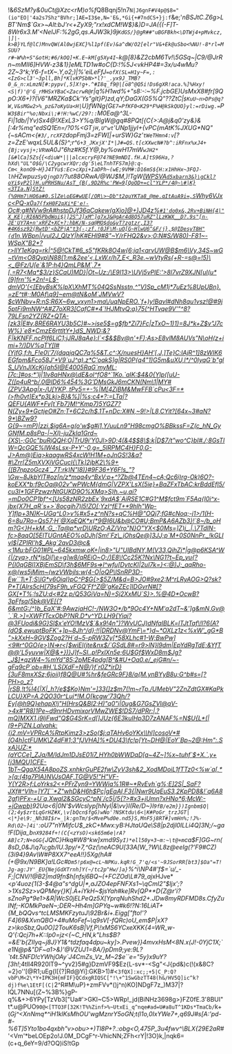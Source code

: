 !&*6SzM?y&0uCt@Xzc<rM)o%f*Q8Bqnj5!n7`N|J6gnF#V4p@$8="(io"EO|'4a2s7Shz"BVhr;]AE=I3$e,N='E&,*Gi{+#7ndCS+}j:f`&e;'*nBSJtC.Z6g>LB*_T'Nm$`Gx>~Alt:bJ'r<+ZyX9;"rx!xdCM!W$}&)D=JA({(-F]_T-8Wr6x3.M'<NeIJF:%2gG,qs.AJW3k}9j`KdGS/}@gR##"uBGFBkh<\DTWj4+pMvkcz,|]|-k>B}YLf@lC)MnvQW(Al0wjEXC}%l1pf(Ev)&a^dW/O2[elr"V&+Ek@uSbo<%NU!-8*rl=MSUU?r#~W%h+S"&otH;#6/kOQ]+K.E~kM[g5Xy4I~`k@[8}\&Z2cbM6Tv!\5GSq~|C9/@JrRn~mMII6]HVW-z3&1}]eMLTD1w#oC{D:!%5J<vkHP4#=3x/u4wMu?2Z~3^k;Y6-f=tX~.Y,o2;)|%'eiLeFfJ`=ofX(SL=H1y~F=,:<IzG>cl3'~3pll,Bh]*KlvKPSbN>*l?'_.yx9J_TMB?0_&_n:xLmzN[#:pypv(,5]X!g+.^#I8q_f9@|[o8^@Q5i!Ds6gXR!aca.%]%Hxy!<S|f)'@'G_rMHSxYBaC<ZacrwR@`r|q%H1wd%+"s8:-:~%F.jcbGE)UsMxX8#fr[9QpO:X6+)?(V6"MRZKa$Ck'Ys"gIt}P)zd,qY;DaGX(G5%Q"??ZtC|`$KuU~n>DPs@q?W,V&sMGw2>%_pz&7oKyUa<H|`U}fWNg{G`E7=PfKF0<K29*F%H@kSkQUO}yl:=rDiwg.=`P`W3$Bir"%o;Nbxi\;#!H:%wC/29?::`M0Ea@^_3L-Fi|1db/|Yv)Sx4@!XExL3>Y_%q/BlgW@gq#8PQt[{C{>:A@j&q0'zy&}&[:4r%mq"edSQ1En=/?0%<GT`jH,U^wt`'UNp1jjyI+{vPC{mAtK%JXUG*NQ"{~sACm<{`#3/,rcXFZ`dopFmj3=zFW[|+urSW}Gz'`tWeTHmn4:v`[?z=ZzE'wqxL5UL&(S}^\;r^`G+3_JKxjX'I*|J#=QS.t[cXXwcN#?b^:iRFnx%xJ4+{Bj;vysj+;VR`wA0J"6hz#K5f.Y@,by%owH17mW`wJH2*[&#lCa]5Zs`{`{<diuW*|||alcxcryF@74?NE9mNDI.fH.A]tS96Ha,?hXd\"UL"O$G/\C2ygcwrXQr;dg'5\eLTnhTFS7m}@:q-Cm<_konO9~H}J4TYu$:Ec>cXpi+IaDPh~(wE;9VM#:D16mS${H:x1HhHx~3FQJ-lh`HZwpu`zSyQjngD7`/?ut88ORwA/@WJ$M,)!TgW[(WPSVA`d5xbarn3&}\gCkl?oYi$yP2l}H.uPRHSNu/AsT_{B(.9D2R%c'PW=9[QoOD+=cl"YLP*/4@~\#|K}<3TIa.N]StZ!{%9Hm7\HO6a#0.SlZe\oEG#wUE[/OR\>~Db"t2quYKTa8_@me.qItAuA9i=,S`Why6VJxc<PQ-x0`a7{fxH0F2pXi*E'e!-`Oc#;g#NVw9rA#hstpDJf36qCqkew(gXjo\]@+)JD4z%`#1'do0x&,2Rv+BiNH{4|"X_KE):RI6N5PbdWoi$)]2S^J]xM^]g7xJ&@gAr4d8Q57uRZ"lLzKWX__D?.9s"[n-JE'UY7A+n'xRFZ+XC+?:hbK/N-sq@MO$do&yT?zgtzr,I3?#4K6sz92(RwtD'<bZPjA"t3{-;zf.!0JF\M-uO[G~HlwU6^&F/j},$@IDesyT8H"{d`1n,WBpn|/vul2J_QlzY|hK#EHl9#8"~Y/rFHQ2&v>;0:N#S/W80)-F81~-WSpX"B2*?r>IlY1eKgg=rk|^5@!CkT#6_s5"fKRk8O4w{6:ja1<arvUW@B$m6\Vy,34S~wG~tVm<O8Qvp\N88(1:m&2ee'<,LxW.r/h7_E<_R3e.~wVtyRs{+R-=s@=!5)\<_@Fz/U[e`&1P;h4}QmLP&M`,7*[.=R7<Mq*$3/z}SCaU)MD}|Ot~Uz:/\E9I13>\UVj5v<?*gTXv.jl}"`B5I#/mh#IL`@3>PlE:'>8l7vrZ9XJN[uI(u*(9]frn'%*2n!=L$-dmVO'(<[EbyBsK%lpX\XhMT%04QSsNsstn,^"V)Sp_cM1j*7uEz%8UpUBn}.=zE^t#;;M0Af\q9]~em<G@`)R#O{rW=P6"=t(c0Z2[B@*zxDgPl|6nR1+kA9/q.q<g{kQ|)*"B"!s7HgGu_CUE+JZIeJ=az7]K55NH-v5\.-[l[v&k|%U4j\Q1(X>@tN&oM`JMVwV?$cWNbv+R:nS:R6X~6w_vxyn1>ma\/uqNpERO.`f+)y!Bavl#dNh8qu1vsz!@#9j5ptFi9mNW^A#Z7oXR3[CafC#*4`!HJMtvQ:a}75(^HTvqe9V'"^8?79LFsn2YZ{RZ+QTA-[zk3|E#v,8RE6RAYU3b5C)#~>ise5$=g$fb*Zi7}Fc|zTxO~1)1)=8J*k+Z$v"J7cW%}`e8*CmzE6rttltY+}dS_NWD:&?F|kKNFF.ncPIf6LiC1;jJRJ8qAe}:I</SQE{!'6\g7D9N*R3h"9D8i0I8]qMTa%#0tK{)-`gzu/-d<dwm2J-_es&4v30s[c/Eq~[B"~|@]S2P&u6S"G%DvUq=2x2+7URV/~>`<$&$Bv@n'+F);As>E8vlM8AUVs"N\oH(z+imi+?/)DV%qTY[I#(YjfG,f:h_F!e0\'7/(dqqjqQC7q<TaG5Il0eX4!A:3P<s{E4NnFM|RQ-ykCESzy\a}v&myitD@cwj<!o}odz~EA_rG,*axAJg9Fh_:rG&%wVgd/"@Hq]IP7j8E?3%M%*Iz'=&)mrko+8"Mry^e=[;lBQftKLU?MfM-3wxe0zL5ou!<IO`i5iy][a'Sgziy~DGRhP.N{-;Z2m]+l)1$u#Ylm?qgL(}>%5&T.c^:X/nuesH}AH'[,J,]Te}C:lAjR^1]8zWIK6<I[a"4V%F2c~HdSYTz}3l^}:<eDBW<Zk:8;wl4]xwu;_RvWE4*f??r'k,)Qj'%?-k[f.6$b:({yz9QQ[^V9G8g:r;XFHQjhk@3?3>EGfpm&Fco58J'*V9`uJ^a).z*C'oakS]g|RS0P{q4"1)G5m&uXU,l*/^0IyqG`b"glS_UVnJlXcKj{ah5I@E4005RaG`myML;[7c:]#os;*'lj|<B:{0/IiAuR1O-'v:LD0A^zlVA4VmV]4j'3I4>1Iv8aHNx@\dE&ol^fO8^`1Ko.`aIK:$4&0{Ylp([uU-Z([p4uR^b/.<Mq/zikCr9Lc@m8TV`:[8=XfF&l?1(M{IBK$?.ZhP'.:l.;h.`8AT"`G9$v%f\B4@~d*|-dY%3Oe%-p+8zZ_5MD)--F*SBx54?R9092A>0@ID6%454%3G'DMsGkJ6mCKN(<Qkj1TbCy:4cigY]ZrEep`T\1%6aZ?W'/-df*HS]/OJ>Nm\1|MY#(ZPV3Apg|x-/U[YKP,,tPv5=+-<M"VHCl-Ew^,15a;~IrHK_=ms_G`Ueo~dLd^`sKfq;mxMe(c<^Z^x)(jgGdA@Oy.b2G?j1&^YQ/n[_<Ap/_Nr[Wzk_O}-FdST0[\&Zx;z_]?wG&a.*Cc?SzqE@K>%|M[4ZjBM&MwFFB`cPu<3F=*(>fh0vt]Ex*p3Lkj<SR=wPW$u|^~MSjMBciS[a!;{#y;_oN_o1OSW8|fg^o7F,U-]1RRWgv?oMpH>>B}&%]|%s;c4*?:=LTa|?QEFU{AWF*Fv[t`Fb7}M!^K<DLj(q~CwyWL>mp7)5YGZ7?N(Zy+9*GctjeO#Zn;T+6C2c/h$.1T+nDc<pS~E_<")Hj+9/S]]3791Rv+l(u87v(^k#GDU9'(a*76UMf)kA(|7@WJ%6]%QaaQ]WmGI"#+@"$:2%dprJE0*~\C`CEixOB^%TdW*jzYr7Zody$a!F}`MwY469]U@LA|UN't&vN"QIYW#OKQ,T_sqA'+hz;bo4Yn2yg^[+BHyC.):)^6tr"fDVdt,b~H[|,o9,r|h+Yk~Lhv}T>:X#N,~9!>|L8,CYit?[64x~3#aN?9*\BZw9?G{9~=mP)|zzi.$ig6A=g(<O"GOc|ndJ)+Z2Cu<!W;zR)0d+[}AM;z3E=N8FZd>o'w$g#j</&1iuzWuJ);hy=BMoKEND}<9E?\E#6?<7)xo6MG2i\)Z_6auhJE";uVcx}5j\'Lr_e)?s0jDu~ZyujC!1B8[aox?a:.Ykun:!CIVjJuP02p6O$!P]bw&Mfp[*@3.&6hrYP)/,8<B^!tmxIi:s/V?d/*}_+wxKF}tq>1,Y/uuLn9"H98cmgO%BBkssF=Z(c_hN_GyGNfM.p8sPa-|~Xl)-juZkIa1Grd~{XS\-;G0c"buRjQQH:O|TrU9i'Y0Jl>9D;<t$MZb1um&Rf#2cS4S+(?73jwLRH]5vB#'_<|X:Y/2ZraDf{FoW=E^dI5d:a~lXo0Rv!{`%%B\Da1F';{5<e5B(-tW~K)O\l()SHar,,!v;i58@D([EsmFCyN2Ov:R=+o6'N>4(&4$$8\$:k|D$7/t"wo^C}bI#./;8GsTIW=QcGQE%IW4sLsx-P+Y'-0,g=_5lRPMC4H}F0,G-J>Am@)Eiq>kaagwRS4xcW!H1M+oJnGS!3&q?#\Zrr[Z5mXVXjVGCucI{\Tk]2jbK2\%9+{[B7npzoGcz4`_7T:rk)N"l8)}#9F36+Y6F!s_"?\Gw~8JkbYlT#oz[n/z*mqa4v^BxV:p+^?Zb@4TEn4~cA;Qc6i)rg-Ok)6<K<^@f"S?A1T6bv}c-wekBF")]@\X5`$7%c:MZBg|Df4w2DI#g_9,E/c4:VoWO\GM;{~D,xbc_HNv.'O`AA7]_1nQ412:PtKaw=mCYUMwC.}!,rUCOA`VKjDA{)r_7g;0$TKVvidhbrGRl]npma;$2Bro<Jqlj?Y5kR>O?-koEXX*b:f9cOa@02v"wPWcM{dmG|VZPX'LsX(5ie}+BaZFxTbAC:krBddEfl5/cu3I*<N!;vbd)~K<x%R9T(sZHzeU)M=)P'X>1GFPzwzrNtGUKD9O%XMq>S)h.~u,ai?=mDo0CP1bf^<[Us58zNR2zbEx`9xdA$`AiRSE1C#G1^M$fct9m`F5Aq{I<N1F!h^+}.3C!aAcFdR_9w\^G#qw6.jNrp~~<R:>0i^x-jbx{X7H_qR`s+>`8ocgi<t\zQZk{[WVtXt-1r-pk?|Dto1l*1B/ux(6Zx87<+"32Q170fc<r:|(7BDuzr>h7)l5!ZO[;YzI^fET+*9hlh"Wp-Y]fIp+3N)K~UGq^L0>v%#x5+z^nN?s+qC%H@"OQj7;fG#cNoq;-j1>/1(H-6=8u7Ro=Qs57;H`@XqEQK*x(*9@I6U&b@CO#U;BmP&A6AZb3}!`8~/b_oHm?G<}H+kM.;G_;Tq@p*vrD\URzO;AZ/Vro"N}O"YX<$0Ms=]Z)j_.|.\7TdIN-fc>8aqO[5ElTUGntAEO%<YVe]h{t-'N[~FOGtIvFlL|06rK,34tP.gX\UZiBM2H~'}vK7tXN3|6lo|`RRrRgOKJ.~~DU<@C~G]:m/me\+)`-/+JQ-:J-y%X~^+YujmHfc:3i>oDJh[Sm!`Fz\_jOhsQe@]3JJ;p`M+0S0NnPr._!kGLIvl$|ZPIRl'h$_Akg`2avD3@c&<1Mu;bFG01#PL~645kxmw,oK+|in8>"U"UIBdNY,M(V33,QihZj*|g@p6KSA^W{|/zyq>,rN*jsDi[\e=g]w8/qREiO~O;/)E8\!Cc25K?Nx\NG1?t~Ep_yu{?P{I0qGBl]XBjEmSD\f3h$6MF9s=>l^wfu[DytcKl|2uI7k=}<:@)J;_aqRho-x@(ws5jMim~(wzVWbjls:w(4-O|oQP\lSnRP3D-Ew``1\*T;S\lG*v6OiqI}pC^P$G{>$5Z/M&d=B>JO#9xe2:M^rLRyAOG>Q?sk?P*T(AIrs5cH[79sF9h_yFGQ'Ff^Z@'gKeZEc]IDGvrN#[?GX[*T%:!sZU:d<#2z,p/Q53GiVa=N)=Sj2XxMU`S}>.%@4D*OcwB?3pFfsa(5bk@VE[{?6&mtG:/^}b_EqX'#;9AwzjaHC!-/NW3O*/b*9Oc4Y+NM'a2dT~&']g&mN,Gv@`.`R.>]=XWFfTcxObP?NR.D*v^YD.LH9{Yiaj?@3FUodi&9G}Sl$x'eYO!MzV$`&x9!4n")?WvUCJ)dNfaIBLK=lTJtTaf\!l?6(A?(dO$,ewuptBoFK'+]p~8Jh^/d};!!|DRDNv@YmF\=*}d~*OXL<Yq[(w{<s`*|q"dY)'|UYX}SQJzHyRXvzrO%n]/b3<S}6K`?<E/T#sTd~J_4-]p~[?&DO6Z>z1z<%xW'_gG*B">kXxH~9GV$Zog2?H`d~5-<gL^NYO5"t[}NM0mqA!e^p5swRF#<\I$U.PR*hAddD:I)G,"+r#2)q)P1=c%.[T,Rn~<^[t\2GN:TTi<^TC"ck=.-Z7#"yF?f{-7Hn&q1,{HuF}=T:>pRW3Zy[*58XLhc#1-W;BwPw]<9#r^0GO{e>)N=>r<[$wiEl(jte&nx$/`GS<p[Fc_PlFK2`dt".h.t7c2wabQ]B}85_)knACU!R=wR]'%xELtJ_j@`:$;`lN6g5.D96yxK#t'qQ:'C%z.T^k6lV;|.9;.[QF?KrO4LS9bl`_IbzPaP_W8-^2^UC`[%RiK-2v!Bu9mFhyYqCUzR(L0N7!DL/otp5IRJR0H{YJa.&ycbt3%:s[{f:B,#N9b_oTaxD!ZZ`H7xW-O$CZae${.[24-S&H?drrqs=.{Om\,tj<F^keW%UPGMzlz)on}aE_~UFc>dL8#=r9>lN}l9dm|EpYdRgTdE;&YfT@@'L5yuvw|X@&+})}J]f~SI..p!PxlXn5e;6U$Gf$W<ewV@tpO.2eGoJa#oqfwaHL9kFpl%c"R^bvkKDf6r(!/<GJ?0{VPZ)#dYt&*L$g5Hd>xD8m$Jg?_J$]*qzW4~%mYd"85:2pME4pdg[B^&#U+Oa0.e/_ejG#n/~-gFq9cP`ob=#H,'LS(XdF=N@/}f`r0Z*irD}{3uF8mxXSz;6j<u::LKluPGgI2KO{TxwJPM})]8k1M'kl`J$2/G5UEf}gq(Dldm#;yGJ-vbw)v.i-C>oii)f8Q@U#%hr&feGRc9F}8/a{M.ynBYyB8u;G^b#s=[?PH>o_z?|rSB,!t%I4{|X|_h?/e$$Ko}Nm'=]33(]z$m7(!m~rTp./UMebV"2ZnZdtGX#KaPkLCU}XP=A.2QO30r^Luj*!M.O[kcgw'73Qh/?Ey[@h9Q}ehapX!j"H(HrsQ&BI2;H)"q0"i|0ug&G7GsZVl@<RoKkbA(<BGmT8o3"96C1K2c3`x%:,zsWW$<x#0}A&~_H@u3u>qV->4x#"R8)1Pe~d9nrHDvmixorVMwZWE$!DS7/dPRr:|.?mQ)MXX1.j9IjFwd"Q$G4SrK=d[]JUz{6E3kuIHp3D7zANAF%=N$U{L*(|(9+PjZN.Lalvahk:{j2,mV=VPRcA%RtpKimz3>zSo($j:qTAHv6oYKx\<Wc&bA%O:cP$z]/61pXmN?'1^Xd(vKk_"$t^6V){^TF32;X.pPB[fnWY0[8+~Ol)Vd8g}aZ`9xaL|jC;on>\hl]cosoV*#(O4h)ctFUMK\Z4dF#1;3"fJVHA]%*DU43\fc!p[Yt~<N0sr=c,oQuQ5KNy09+`tw)4%4&:x5v95-jD$-AvDC5.]A^fY{Fhx)2Jp1f>DH@|EoY`Bp~2@:Hm":.SxA}UZ:*(aYCCe]_ZJq/M/ldJm1DJsE01i7_HYh0bWWDqD[a~4Z~]%x~tuhf`$+X.`.y+[j3MQU]CFE-1bT~QgqX54A8poZS,xnhkrGuPE2fw\ZyV3sh&2_XodMDoiL1fTTz0<%w`a[,*>[q:(4tg7PlA}NVJsOAF,TG@V5!"H"VF-Y(Y2R>f:LoYrks2<+PFrZyn9=YWWia%1R#~*RvEvh`g%;E]2S|_SaF?JXf#^VIh=]Y7[``*Z"whD&H6h$Pc|gEaAI,F3{|Nwr9UqEuS3,2KpPD8&!`q6A82gf)PFx-+U`q,Xwal2&SGcyC^pN`/c5|/5{?>#x3+jUmn?xHNo*6;McW:-+jGwpb)](K~bwt0AJ3(v5%;So\?i_[U3`sO^&|G%c[SM._%;q3>0'vIn7~|'sW6M`j^42n%c=Ff3xW|IGco%)|rR`a$dy$f6-HHaB$b&XjX&/k[(-4;,WtnG6Yd2+Tdny+\u&EgwU0\74=cr'E6[G4jM!{E`QbX\dgKAu-2)\0)92Ua<6_|0N'$vWcslyp[hN_*yI|&\vv}I(Re/D~}l`9fB/e2m}})Ignbm$Q|(2;4y$zrtLqGrHZ#X,\v[bQcn$fgG)wNo'?NSKtdu\6<|K#PoGr_trzJGT|<|*}e\9:_Nh38I$r=_|k:gnTm/$<MveP%d0e.nd5}S,MnF5j8RT#]vmHn%;!J%-Rd\O2~]4i'`:oU7"nYMifcU$_zkC+Mwx:yB:HJtaUQe\S8|p2djl0ILLi4Q]3N;/~ga!F(Dija_b`nX9284f+!(C{<zYsO)<sk65m6e|rA?AB]c7;N+oGG{`JQtC}Hkq#W8^kw]xmd9S`yI)*ell50y+3~m:~\t@+m`ca$F]*GG~rn(8sD_0&J\q7u\;gb/IU.3py/+7,*^*Gz(\neAC9U[33A[W_?W\L8z@eeIg(?'F9#CZ)(3i94}9Av\W#P8XX7^eeA!!}5Xg(hA#(+@9x\/N9BK]a!LG*c#`Dm5!p6x@=cL~NPKu.kqR!G_7'q/<s'~9JSorRR[bt3]$Oa"=T!Jg-ag:JY'_EU{NejGdXTrnh]Y(~/tc2p^Hw/]a}`%^i\NP4#'f$=`u/_-F;|CNV/!@B2|md9fn$h[nfsj6BQ~\(+FCZOd\L#79_aj*xHJve\*<_p'4uoz{1(3-$4@a"s^dgU|*,aJZO4epFNFXs1~\qCmI2"$Ijx\';?>1Xs2Sz>vQPMey{}K|.A+iYkH~$jsYah#ke]Rv[QP**D{Z@r'i?sZnoPg*9e1>&R|WcS0jELPeQz5X[YprqNuhShd2+.JDw8myRDFMD8s.CfyZulNf;-KOMkPaeN~;DER~Hh4m]GPYq~w#k6!?N:16LiAT+{M_bQQvs^tcLMSMKFzytuJ\92Br&i+.Eigg["fto!'?F4]69&XvnQBO+4#uMoFef~\q9sV[-fQRc)oU_em$P|xX?z>\koSbz,Qu0O]2TouK6sB|Vf,P\!xMS6YCxeXKK{4=WR_w-Q'{:Qcj7h+K::Ip0=jz<{~C_HN,k"Lhs$B?=&E'b{ZIIyq~j8J}Y1&^tdzfaq4dpu~ky]>.Pvew}}4mvxHsM<8N.x(J!-0YjC1X;`e1N@p&"DF~a1>&)'@VZUJ1=8A/}pDm9;ye:9L?`t4t.5NFD!cYWhjOAy`J4CmZs_Vz_M~2$e``e="5y}x9uY?[3h!_;4tlI4R920lT9~^yv2}5#g}DzmVF9$Ez{L-sv*-<Sg"<J{pd&)c(!(x&8C?=2}o''[@R1;uEg{I[{?]Rd@Yi]:GKB>1)#<`3fQX]:xc;;+5|C_P:Q?vbP\M<2\*Y+IPK3H{mFIF}QCdxgRIQSC["!\+^1SwGbzTT48(h&/HV5Q]ic^k?dj)f%e\1EtF[(C|`2^R#M\uP}+zmFVv*()j^n)KO]NDgF7z_)M37|?lQL7NNu[(Z~%3B%}gP-q%&+>6YPy[TzVb3["Ua#'>GKI~C5>WRp!_jd(BiNHz3698g>}FZ0fE.3'8BUI"t*.u@PUO`90@<[TTO3F[32K!T%%Zinf>%~UtxEi_q^nqe#ad=U#a8uT^1KDs*TmaCb/`k+(_Gj^<XnNmq*^iH1klKsMhOU'wgMznrY5oGN;t(l1o,0Ix*YWe7+,q69J#s[A:'pd-#*-%6T]5Yto1b*o4qxbh"v>obu>+)Tl8*P+?.:obg<O,475P_3u4fwv^\BLX{29E2aR_#'<Vm'*beLOEp2o!J.0M_DCgF^r-VhicNN;ZFh<rY|!3O}k,|nqk6=(c+q_6eY=9/d?OQ)iS!tGp